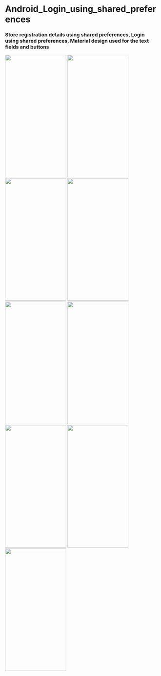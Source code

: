 # Android_Login_using_shared_preferences
### Store registration details using shared preferences, Login using shared preferences, Material design used for the text fields and buttons

<image src = "https://user-images.githubusercontent.com/48671383/97775761-4c963200-1b74-11eb-887b-487101c8af5c.png" width = 200 height = 400> <image src = "https://user-images.githubusercontent.com/48671383/97775762-4e5ff580-1b74-11eb-8961-9fbb8dbd4d09.png" width = 200 height = 400> <image src = "https://user-images.githubusercontent.com/48671383/97775764-4f912280-1b74-11eb-9a51-37ad33aea947.png" width = 200 height = 400> <image src = "https://user-images.githubusercontent.com/48671383/97775773-53bd4000-1b74-11eb-9f2e-2fe8edaada85.png" width = 200 height = 400> <image src = "https://user-images.githubusercontent.com/48671383/97775775-55870380-1b74-11eb-8706-e911b0cd718d.png" width = 200 height = 400> <image src = "https://user-images.githubusercontent.com/48671383/97775777-5750c700-1b74-11eb-90cb-75c2c76d9b10.png" width = 200 height = 400> <image src = "https://user-images.githubusercontent.com/48671383/97775767-515ae600-1b74-11eb-8fb0-9bf6f3adaf04.png" width = 200 height = 400> <image src = "https://user-images.githubusercontent.com/48671383/97775768-528c1300-1b74-11eb-80fc-93fc1c3a7488.png" width = 200 height = 400> <image src = "https://user-images.githubusercontent.com/48671383/97775778-591a8a80-1b74-11eb-98e0-713a16881e17.png" width = 200 height = 400>

